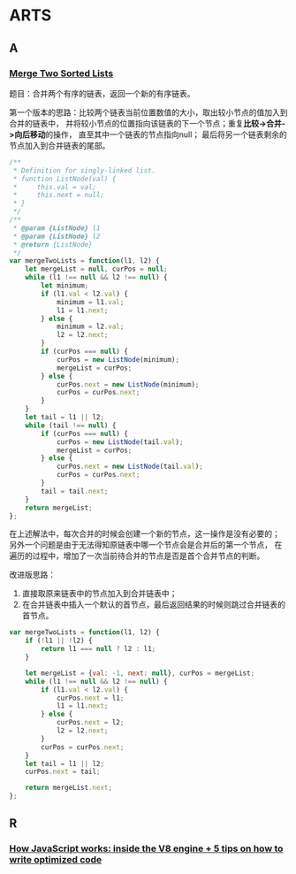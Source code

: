 # ARTS

## A

### [Merge Two Sorted Lists](https://leetcode.com/problems/merge-two-sorted-lists/)

题目：合并两个有序的链表，返回一个新的有序链表。

第一个版本的思路：比较两个链表当前位置数值的大小，取出较小节点的值加入到合并的链表中，
并将较小节点的位置指向该链表的下一个节点；重复**比较->合并->向后移动**的操作，
直至其中一个链表的节点指向null；
最后将另一个链表剩余的节点加入到合并链表的尾部。

```JavaScript
/**
 * Definition for singly-linked list.
 * function ListNode(val) {
 *     this.val = val;
 *     this.next = null;
 * }
 */
/**
 * @param {ListNode} l1
 * @param {ListNode} l2
 * @return {ListNode}
 */
var mergeTwoLists = function(l1, l2) {
    let mergeList = null, curPos = null;
    while (l1 !== null && l2 !== null) {
        let minimum;
        if (l1.val < l2.val) {
            minimum = l1.val;
            l1 = l1.next;
        } else {
            minimum = l2.val;
            l2 = l2.next;
        }
        if (curPos === null) {
            curPos = new ListNode(minimum);
            mergeList = curPos;
        } else {
            curPos.next = new ListNode(minimum);
            curPos = curPos.next;
        }
    }
    let tail = l1 || l2;
    while (tail !== null) {
        if (curPos === null) {
            curPos = new ListNode(tail.val);
            mergeList = curPos;
        } else {
            curPos.next = new ListNode(tail.val);
            curPos = curPos.next;
        }
        tail = tail.next;
    }
    return mergeList;
};
```

在上述解法中，每次合并的时候会创建一个新的节点，这一操作是没有必要的；
另外一个问题是由于无法得知原链表中哪一个节点会是合并后的第一个节点，
在遍历的过程中，增加了一次当前待合并的节点是否是首个合并节点的判断。

改进版思路：

1. 直接取原来链表中的节点加入到合并链表中；
2. 在合并链表中插入一个默认的首节点，最后返回结果的时候则跳过合并链表的首节点。

```JavaScript
var mergeTwoLists = function(l1, l2) {
    if (!l1 || !l2) {
        return l1 === null ? l2 : l1;
    }

    let mergeList = {val: -1, next: null}, curPos = mergeList;
    while (l1 !== null && l2 !== null) {
        if (l1.val < l2.val) {
            curPos.next = l1;
            l1 = l1.next;
        } else {
            curPos.next = l2;
            l2 = l2.next;
        }
        curPos = curPos.next;
    }
    let tail = l1 || l2;
    curPos.next = tail;

    return mergeList.next;
};
```

## R

### [How JavaScript works: inside the V8 engine + 5 tips on how to write optimized code](https://blog.sessionstack.com/how-javascript-works-inside-the-v8-engine-5-tips-on-how-to-write-optimized-code-ac089e62b12e)
